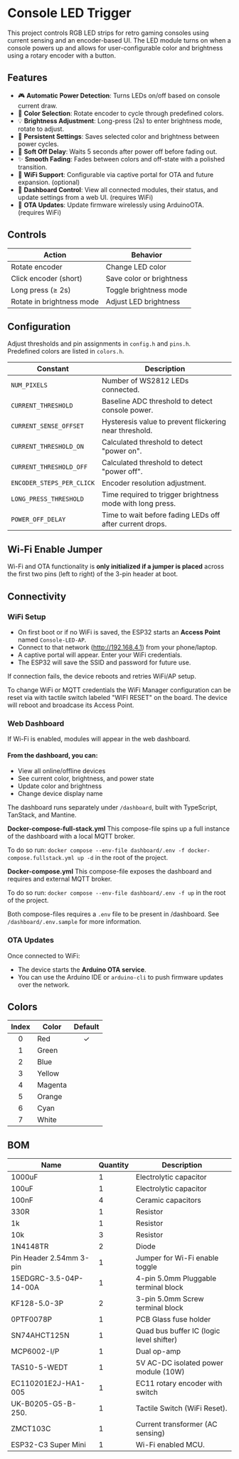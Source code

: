 # Console LED Trigger

This project controls RGB LED strips for retro gaming consoles using current sensing and an encoder-based UI. The LED module turns on when a console powers up and allows for user-configurable color and brightness using a rotary encoder with a button.

## Features

- 🎮 **Automatic Power Detection**: Turns LEDs on/off based on console current draw.
- 🌈 **Color Selection**: Rotate encoder to cycle through predefined colors.
- 💡 **Brightness Adjustment**: Long-press (2s) to enter brightness mode, rotate to adjust.
- 💾 **Persistent Settings**: Saves selected color and brightness between power cycles.
- 🌙 **Soft Off Delay**: Waits 5 seconds after power off before fading out.
- ✨ **Smooth Fading**: Fades between colors and off-state with a polished transition.
- 📶 **WiFi Support**: Configurable via captive portal for OTA and future expansion. (optional)
- 🧭 **Dashboard Control**: View all connected modules, their status, and update settings  from a web UI. (requires WiFi)
- 🔄 **OTA Updates**: Update firmware wirelessly using ArduinoOTA. (requires WiFi)

## Controls

| Action                    | Behavior                      |
|---------------------------|-------------------------------|
| Rotate encoder            | Change LED color              |
| Click encoder (short)     | Save color or brightness      |
| Long press (≥ 2s)         | Toggle brightness mode        |
| Rotate in brightness mode | Adjust LED brightness         |

## Configuration

Adjust thresholds and pin assignments in `config.h` and `pins.h`.  
Predefined colors are listed in `colors.h`.

| Constant                  | Description                                               |
|---------------------------|-----------------------------------------------------------|
| `NUM_PIXELS`              | Number of WS2812 LEDs connected.                          |
| `CURRENT_THRESHOLD`       | Baseline ADC threshold to detect console power.           |
| `CURRENT_SENSE_OFFSET`    | Hysteresis value to prevent flickering near threshold.    |
| `CURRENT_THRESHOLD_ON`    | Calculated threshold to detect "power on".                |
| `CURRENT_THRESHOLD_OFF`   | Calculated threshold to detect "power off".               |
| `ENCODER_STEPS_PER_CLICK` | Encoder resolution adjustment.                            |
| `LONG_PRESS_THRESHOLD`    | Time required to trigger brightness mode with long press. |
| `POWER_OFF_DELAY`         | Time to wait before fading LEDs off after current drops.  |

## Wi-Fi Enable Jumper
Wi-Fi and OTA functionality is **only initialized if a jumper is placed** across the first two pins (left to right) of the 3-pin header at boot.

## Connectivity

### WiFi Setup

- On first boot or if no WiFi is saved, the ESP32 starts an **Access Point** named `Console-LED-AP`.
- Connect to that network (http://192.168.4.1) from your phone/laptop.
- A captive portal will appear. Enter your WiFi credentials.
- The ESP32 will save the SSID and password for future use.

If connection fails, the device reboots and retries WiFi/AP setup.

To change WiFi or MQTT credentials the WiFi Manager configuration can be reset via with tactile switch labeled "WIFI RESET" on the board. The device will reboot and broadcase its Access Point.

### Web Dashboard

If Wi-Fi is enabled, modules will appear in the web dashboard.

#### From the dashboard, you can:
- View all online/offline devices
- See current color, brightness, and power state
- Update color and brightness
- Change device display name

The dashboard runs separately under `/dashboard`, built with TypeScript, TanStack, and Mantine.

**Docker-compose-full-stack.yml**
This compose-file spins up a full instance of the dashboard with a local MQTT broker.

To do so run:
`docker compose --env-file dashboard/.env -f docker-compose.fullstack.yml up -d` in the root of the project.

**Docker-compose.yml**
This compose-file exposes the dashboard and requires and external MQTT broker.

To do so run: `docker compose --env-file dashboard/.env -f up` in the root of the project.

Both compose-files requires a `.env` file to be present in /dashboard. See `/dashboard/.env.sample` for more information.

### OTA Updates

Once connected to WiFi:

- The device starts the **Arduino OTA service**.
- You can use the Arduino IDE or `arduino-cli` to push firmware updates over the network.

## Colors

| Index | Color   | Default |
|:-----:|---------|:-------:|
| 0     | Red     |    ✓    |
| 1     | Green   |         |
| 2     | Blue    |         |
| 3     | Yellow  |         |
| 4     | Magenta |         |
| 5     | Orange  |         |
| 6     | Cyan    |         |
| 7     | White   |         |

## BOM

| Name                    | Quantity | Description                                |
|-------------------------|----------|--------------------------------------------|
| 1000uF                  | 1        | Electrolytic capacitor                     |
| 100uF                   | 1        | Electrolytic capacitor                     |
| 100nF                   | 4        | Ceramic capacitors                         |
| 330R                    | 1        | Resistor                                   |
| 1k                      | 1        | Resistor                                   |
| 10k                     | 3        | Resistor                                   |
| 1N4148TR                | 2        | Diode                                      |
| Pin Header 2.54mm 3-pin | 1        | Jumper for Wi-Fi enable toggle             |
| 15EDGRC-3.5-04P-14-00A  | 1        | 4-pin 5.0mm Pluggable terminal block       |
| KF128-5.0-3P            | 2        | 3-pin 5.0mm Screw terminal block           |
| 0PTF0078P               | 1        | PCB Glass fuse holder                      |
| SN74AHCT125N            | 1        | Quad bus buffer IC (logic level shifter)   |
| MCP6002-I/P             | 1        | Dual op-amp                                |
| TAS10-5-WEDT            | 1        | 5V AC-DC isolated power module (10W)       |
| EC110201E2J-HA1-005     | 1        | EC11 rotary encoder with switch            |
| UK-B0205-G5-B-250.      | 1        | Tactile Switch (WiFi Reset).               |
| ZMCT103C                | 1        | Current transformer (AC sensing)           |
| ESP32-C3 Super Mini     | 1        | Wi-Fi enabled MCU.                         |